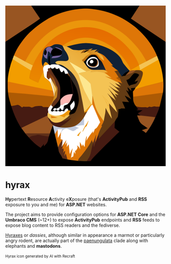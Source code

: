 

![A vector image of a screaming hyrax.](./screaming-hyrax.svg)

# hyrax

**Hy**pertext **R**esource **A**ctivity e**X**posure (that's **ActivityPub** and **RSS** exposure to you and me) for **ASP.NET** websites.

The project aims to provide configuration options for **ASP.NET Core** and the **Umbraco CMS** (~12+) to expose **ActivityPub** endpoints and **RSS** feeds to expose blog content to RSS readers and the fediverse.

[Hyraxes](https://en.wikipedia.org/wiki/Hyrax) or *dassies*, although similar in appearance a marmot or particularly angry rodent, are actually part of the [paenungulata](https://en.wikipedia.org/wiki/Paenungulata) clade along with elephants and **mastodons**.



<small>Hyrax icon generated by AI with Recraft</small>
